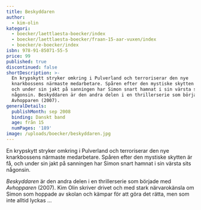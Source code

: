 ```yaml
---
title: Beskyddaren
author:
  - kim-olin
kategori:
  - boecker/laettlaesta-boecker/index
  - boecker/laettlaesta-boecker/fraan-15-aar-vuxen/index
  - boecker/e-boecker/index
isbn: 978-91-85071-55-5
price: 99
published: true
discontinued: false
shortDescription: >-
  En krypskytt stryker omkring i Pulverland och terroriserar den nye
  knarkbossens närmaste medarbetare. Spåren efter den mystiske skytten är få,
  och under sin jakt på sanningen har Simon snart hamnat i sin värsta sits
  någonsin. Beskyddaren är den andra delen i en thrillerserie som började med
  Avhopparen (2007).
generalDetails:
  publishMonth: sep 2008
  binding: Danskt band
  age: från 15
  numPages: '189'
image: /uploads/boecker/beskyddaren.jpg
---
```

En krypskytt stryker omkring i Pulverland och terroriserar den nye knarkbossens närmaste medarbetare. Spåren efter den mystiske skytten är få, och under sin jakt på sanningen har Simon snart hamnat i sin värsta sits någonsin.

_Beskyddaren_ är den andra delen i en thrillerserie som började med _Avhopparen_ (2007). Kim Olin skriver drivet och med stark närvarokänsla om Simon som hoppade av skolan och kämpar för att göra det rätta, men som inte alltid lyckas …
